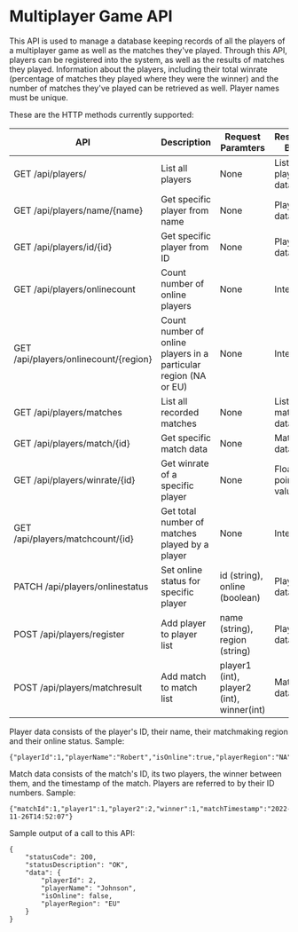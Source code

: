 # Multiplayer Game API

This API is used to manage a database keeping records of all the players of a multiplayer game as well as the matches they've played.
Through this API, players can be registered into the system, as well as the results of matches they played. Information about the players, including their total winrate (percentage of matches they played where they were the winner) and the number of matches they've played can be retrieved as well.
Player names must be unique.

These are the HTTP methods currently supported:

|        API        |    Description   | Request Paramters | Response Body |
| ----------------- | ---------------- | ----------------- | ------------- |
| GET /api/players/ | List all players | None              | List of player data  |
| GET /api/players/name/{name} | Get specific player from name | None | Player data |
| GET /api/players/id/{id} | Get specific player from ID | None | Player data |
| GET /api/players/onlinecount | Count number of online players | None | Integer |
| GET /api/players/onlinecount/{region} | Count number of online players in a particular region (NA or EU) | None | Integer |
| GET /api/players/matches | List all recorded matches | None | List of match data |
| GET /api/players/match/{id} | Get specific match data | None | Match data |
| GET /api/players/winrate/{id} | Get winrate of a specific player | None | Float point value |
| GET /api/players/matchcount/{id} | Get total number of matches played by a player | None | Integer |
| PATCH /api/players/onlinestatus | Set online status for specific player | id (string), online (boolean) | Player data |
| POST /api/players/register | Add player to player list | name (string), region (string) | Player data |
| POST /api/players/matchresult | Add match to match list | player1 (int), player2 (int), winner(int) | Match data |


Player data consists of the player's ID, their name, their matchmaking region and their online status. 
Sample:
```
{"playerId":1,"playerName":"Robert","isOnline":true,"playerRegion":"NA"}
```

Match data consists of the match's ID, its two players, the winner between them, and the timestamp of the match. Players are referred to by their ID numbers.
Sample:
```
{"matchId":1,"player1":1,"player2":2,"winner":1,"matchTimestamp":"2022-11-26T14:52:07"}
```

Sample output of a call to this API:
```
{
    "statusCode": 200,
    "statusDescription": "OK",
    "data": {
        "playerId": 2,
        "playerName": "Johnson",
        "isOnline": false,
        "playerRegion": "EU"
    }
}
```

